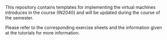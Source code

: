 This repository contains templates for implementing the 
virtual machines introduces in the course (IN2040) and
will be updated during the course of the semester.

Please refer to the corresponding exercise sheets and
the information given at the tutorials for more information.
